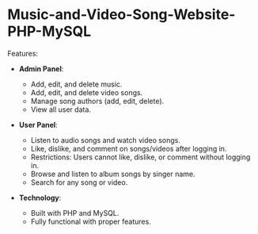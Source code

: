 # Music-and-Video-Song-Website-PHP-MySQL

Features:

- **Admin Panel**:
  - Add, edit, and delete music.
  - Add, edit, and delete video songs.
  - Manage song authors (add, edit, delete).
  - View all user data.

- **User Panel**:
  - Listen to audio songs and watch video songs.
  - Like, dislike, and comment on songs/videos after logging in.
  - Restrictions: Users cannot like, dislike, or comment without logging in.
  - Browse and listen to album songs by singer name.
  - Search for any song or video.

- **Technology**:
  - Built with PHP and MySQL.
  - Fully functional with proper features.
